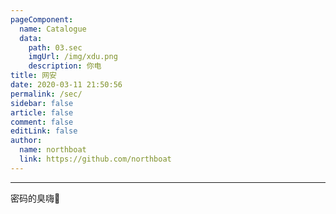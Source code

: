 ```yaml
---
pageComponent:
  name: Catalogue
  data:
    path: 03.sec
    imgUrl: /img/xdu.png
    description: 你电
title: 网安
date: 2020-03-11 21:50:56
permalink: /sec/
sidebar: false
article: false
comment: false
editLink: false
author:
  name: northboat
  link: https://github.com/northboat
---
```


---

密码的臭嗨🥰
